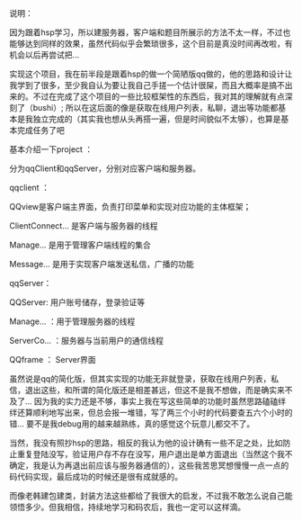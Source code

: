 说明：

因为跟着hsp学习，所以建服务器，客户端和题目所展示的方法不太一样，不过也能够达到同样的效果，虽然代码似乎会繁琐很多，这个目前是真没时间再改啦，有机会以后再尝试把...

实现这个项目，我在前半段是跟着hsp的做一个简陋版qq做的，他的思路和设计让我学到了很多，至少我自认为要让我自己手搓一个估计很屎，而且大概率是搞不出来的。不过在完成了这个项目的一些比较框架性的东西后，我对其的理解就有点深刻了（bushi）; 所以在这后面的像是获取在线用户列表，私聊，退出等功能都基本是我独立完成的（其实我也想从头再搭一遍，但是时间貌似不太够），也算是基本完成任务了吧



基本介绍一下project  ：

分为qqClient和qqServer，分别对应客户端和服务器。



qqclient ：

QQview是客户端主界面，负责打印菜单和实现对应功能的主体框架；

ClientConnect...  是客户端与服务器的线程

Manage...  是用于管理客户端线程的集合

Message... 是用于实现客户端发送私信，广播的功能



qqServer：

QQServer: 用户账号储存，登录验证等

Manage... ：用于管理服务器的线程

ServerCo... ：服务器与当前用户的通信线程

QQframe ： Server界面



虽然说是qq的简化版，但其实实现的功能无非就登录，获取在线用户列表，私信，退出这些，和所谓的简化版还是相差甚远，但这不是我不想做，而是确实来不及了... 因为我的实力还是不够，事实上我在写这些简单的功能时虽然思路磕磕绊绊还算顺利地写出来，但总会报一堆错，写了两三个小时的代码要查五六个小时的错... 要不是我debug用的越来越熟练，真的感觉这个玩意儿都交不了。

当然，我没有照抄hsp的思路，相反的我认为他的设计确有一些不足之处，比如防止重复登陆没写，验证用户存不存在没写，用户退出是单方面退出（当然这个我不确定，我是认为再退出前应该与服务器通信的），这些我苦思冥想慢慢一点一点的码代码实现，最后成功的时候还是很有成就感的。

而像老韩建包建类，封装方法这些都给了我很大的启发，不过我不敢怎么说自己能领悟多少。但我相信，持续地学习和码农后，我也一定可以这样滴。